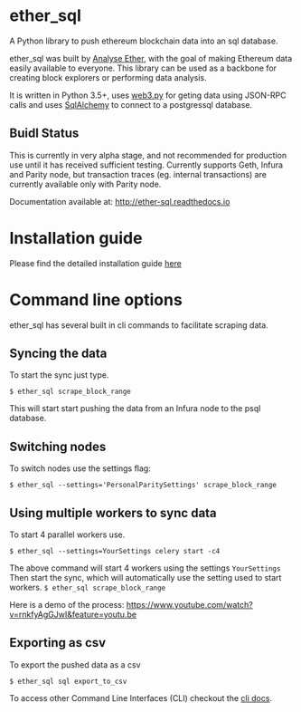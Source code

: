 # ether_sql
A Python library to push ethereum blockchain data into an sql database.

ether_sql was built by [Analyse Ether](https://www.analyseether.com/), with the goal of making Ethereum data easily available to everyone. This library can be used as a backbone for creating block explorers or performing data analysis.

It is written in Python 3.5+, uses [web3.py](https://github.com/ethereum/web3.py) for geting data using JSON-RPC calls and uses [SqlAlchemy](http://docs.sqlalchemy.org/en/latest/) to connect to a postgressql database.


## Buidl Status
This is currently in very alpha stage, and not recommended for production use until it has received sufficient testing.
Currently supports Geth, Infura and Parity node, but transaction traces (eg. internal transactions) are currently available only with Parity node.

Documentation available at: http://ether-sql.readthedocs.io

# Installation guide

Please find the detailed installation guide [here](http://ether-sql.readthedocs.io/en/latest/installation.html)


# Command line options
ether_sql has several built in cli commands to facilitate scraping data.

## Syncing the data
To start the sync just type.


`$ ether_sql scrape_block_range `

This will start start pushing the data from an Infura node to the psql database.


## Switching nodes

To switch nodes use the settings flag:


`$ ether_sql --settings='PersonalParitySettings' scrape_block_range `


## Using multiple workers to sync data
To start 4 parallel workers use.

`$ ether_sql --settings=YourSettings celery start -c4`

The above command will start 4 workers using the settings `YourSettings`
Then start the sync, which will automatically use the setting used to start workers.
`$ ether_sql scrape_block_range `

Here is a demo of the process: https://www.youtube.com/watch?v=rnkfyAgGJwI&feature=youtu.be 

## Exporting as csv

To export the pushed data as a csv

`$ ether_sql sql export_to_csv`


To access other Command Line Interfaces (CLI) checkout the [cli docs](http://ether-sql.readthedocs.io/en/latest/api/cli.html).
